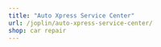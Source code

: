 ```yaml
---
title: "Auto Xpress Service Center"
url: /joplin/auto-xpress-service-center/
shop: car repair
---
```

